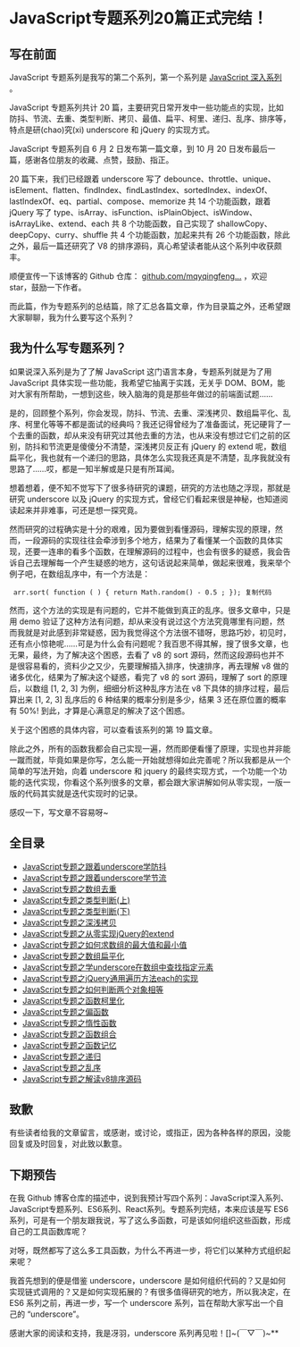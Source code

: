 # JavaScript专题系列20篇正式完结！ #

## 写在前面 ##

JavaScript 专题系列是我写的第二个系列，第一个系列是 [JavaScript 深入系列]( https://link.juejin.im?target=https%3A%2F%2Fgithub.com%2Fmqyqingfeng%2FBlog%2Fissues%2F17 ) 。

JavaScript 专题系列共计 20 篇，主要研究日常开发中一些功能点的实现，比如防抖、节流、去重、类型判断、拷贝、最值、扁平、柯里、递归、乱序、排序等，特点是研(chao)究(xi) underscore 和 jQuery 的实现方式。

JavaScript 专题系列自 6 月 2 日发布第一篇文章，到 10 月 20 日发布最后一篇，感谢各位朋友的收藏、点赞，鼓励、指正。

20 篇下来，我们已经跟着 underscore 写了 debounce、throttle、unique、isElement、flatten、findIndex、findLastIndex、sortedIndex、indexOf、lastIndexOf、eq、partial、compose、memorize 共 14 个功能函数，跟着 jQuery 写了 type、isArray、isFunction、isPlainObject、isWindow、isArrayLike、extend、each 共 8 个功能函数，自己实现了 shallowCopy、deepCopy、curry、shuffle 共 4 个功能函数，加起来共有 26 个功能函数，除此之外，最后一篇还研究了 V8 的排序源码，真心希望读者能从这个系列中收获颇丰。

顺便宣传一下该博客的 Github 仓库： [github.com/mqyqingfeng…]( https://link.juejin.im?target=https%3A%2F%2Fgithub.com%2Fmqyqingfeng%2FBlog ) ，欢迎 star，鼓励一下作者。

而此篇，作为专题系列的总结篇，除了汇总各篇文章，作为目录篇之外，还希望跟大家聊聊，我为什么要写这个系列？

## 我为什么写专题系列？ ##

如果说深入系列是为了了解 JavaScript 这门语言本身，专题系列就是为了用 JavaScript 具体实现一些功能，我希望它抽离于实践，无关乎 DOM、BOM，能对大家有所帮助，一想到这些，映入脑海的竟是那些年做过的前端面试题……

是的，回顾整个系列，你会发现，防抖、节流、去重、深浅拷贝、数组扁平化、乱序、柯里化等等不都是面试的经典吗？我还记得曾经为了准备面试，死记硬背了一个去重的函数，却从来没有研究过其他去重的方法，也从来没有想过它们之前的区别，防抖和节流更是傻傻分不清楚，深浅拷贝反正有 jQuery 的 extend 呢，数组扁平化，我也就有一个递归的思路，具体怎么实现我还真是不清楚，乱序我就没有思路了……哎，都是一知半解或是只是有所耳闻。

想着想着，便不知不觉写下了很多待研究的课题，研究的方法也随之浮现，那就是研究 underscore 以及 jQuery 的实现方式，曾经它们看起来很是神秘，也知道阅读起来并非难事，可还是想一探究竟。

然而研究的过程确实是十分的艰难，因为要做到看懂源码，理解实现的原理，然而，一段源码的实现往往会牵涉到多个地方，结果为了看懂某一个函数的具体实现，还要一连串的看多个函数，在理解源码的过程中，也会有很多的疑惑，我会告诉自己去理解每一个产生疑惑的地方，这句话说起来简单，做起来很难，我来举个例子吧，在数组乱序中，有一个方法是：

` arr.sort( function ( ) { return Math.random() - 0.5 ; }); 复制代码`

然而，这个方法的实现是有问题的，它并不能做到真正的乱序。很多文章中，只是用 demo 验证了这种方法有问题，却从来没有说过这个方法究竟哪里有问题，然而我就是对此感到非常疑惑，因为我觉得这个方法很不错呀，思路巧妙，初见时，还有点小惊艳呢……可是为什么会有问题呢？我百思不得其解，搜了很多文章，也无果，最终，为了解决这个困惑，去看了 v8 的 sort 源码，然而这段源码也并不是很容易看的，资料少之又少，先要理解插入排序，快速排序，再去理解 v8 做的诸多优化，结果为了解决这个疑惑，看完了 v8 的 sort 源码，理解了 sort 的原理后，以数组 [1, 2, 3] 为例，细细分析这种乱序方法在 v8 下具体的排序过程，最后算出来 [1, 2, 3] 乱序后的 6 种结果的概率分别是多少，结果 3 还在原位置的概率有 50%! 到此，才算是心满意足的解决了这个困惑。

关于这个困惑的具体内容，可以查看该系列的第 19 篇文章。

除此之外，所有的函数我都会自己实现一遍，然而即便看懂了原理，实现也并非能一蹴而就，毕竟如果是你写，怎么能一开始就想得如此完善呢？所以我都是从一个简单的写法开始，向着 underscore 和 jquery 的最终实现方式，一个功能一个功能的迭代实现，你看这个系列很多的文章，都会跟大家讲解如何从零实现，一版一版的代码其实就是迭代实现时的记录。

感叹一下，写文章不容易呀~

## 全目录 ##

* [JavaScript专题之跟着underscore学防抖]( https://link.juejin.im?target=https%3A%2F%2Fgithub.com%2Fmqyqingfeng%2FBlog%2Fissues%2F22 )
* [JavaScript专题之跟着underscore学节流]( https://link.juejin.im?target=https%3A%2F%2Fgithub.com%2Fmqyqingfeng%2FBlog%2Fissues%2F26 )
* [JavaScript专题之数组去重]( https://link.juejin.im?target=https%3A%2F%2Fgithub.com%2Fmqyqingfeng%2FBlog%2Fissues%2F27 )
* [JavaScript专题之类型判断(上)]( https://link.juejin.im?target=https%3A%2F%2Fgithub.com%2Fmqyqingfeng%2FBlog%2Fissues%2F28 )
* [JavaScript专题之类型判断(下)]( https://link.juejin.im?target=https%3A%2F%2Fgithub.com%2Fmqyqingfeng%2FBlog%2Fissues%2F30 )
* [JavaScript专题之深浅拷贝]( https://link.juejin.im?target=https%3A%2F%2Fgithub.com%2Fmqyqingfeng%2FBlog%2Fissues%2F32 )
* [JavaScript专题之从零实现jQuery的extend]( https://link.juejin.im?target=https%3A%2F%2Fgithub.com%2Fmqyqingfeng%2FBlog%2Fissues%2F33 )
* [JavaScript专题之如何求数组的最大值和最小值]( https://link.juejin.im?target=https%3A%2F%2Fgithub.com%2Fmqyqingfeng%2FBlog%2Fissues%2F35 )
* [JavaScript专题之数组扁平化]( https://link.juejin.im?target=https%3A%2F%2Fgithub.com%2Fmqyqingfeng%2FBlog%2Fissues%2F36 )
* [JavaScript专题之学underscore在数组中查找指定元素]( https://link.juejin.im?target=https%3A%2F%2Fgithub.com%2Fmqyqingfeng%2FBlog%2Fissues%2F37 )
* [JavaScript专题之jQuery通用遍历方法each的实现]( https://link.juejin.im?target=https%3A%2F%2Fgithub.com%2Fmqyqingfeng%2FBlog%2Fissues%2F40 )
* [JavaScript专题之如何判断两个对象相等]( https://link.juejin.im?target=https%3A%2F%2Fgithub.com%2Fmqyqingfeng%2FBlog%2Fissues%2F41 )
* [JavaScript专题之函数柯里化]( https://link.juejin.im?target=https%3A%2F%2Fgithub.com%2Fmqyqingfeng%2FBlog%2Fissues%2F42 )
* [JavaScript专题之偏函数]( https://link.juejin.im?target=https%3A%2F%2Fgithub.com%2Fmqyqingfeng%2FBlog%2Fissues%2F43 )
* [JavaScript专题之惰性函数]( https://link.juejin.im?target=https%3A%2F%2Fgithub.com%2Fmqyqingfeng%2FBlog%2Fissues%2F44 )
* [JavaScript专题之函数组合]( https://link.juejin.im?target=https%3A%2F%2Fgithub.com%2Fmqyqingfeng%2FBlog%2Fissues%2F45 )
* [JavaScript专题之函数记忆]( https://link.juejin.im?target=https%3A%2F%2Fgithub.com%2Fmqyqingfeng%2FBlog%2Fissues%2F46 )
* [JavaScript专题之递归]( https://link.juejin.im?target=https%3A%2F%2Fgithub.com%2Fmqyqingfeng%2FBlog%2Fissues%2F49 )
* [JavaScript专题之乱序]( https://link.juejin.im?target=https%3A%2F%2Fgithub.com%2Fmqyqingfeng%2FBlog%2Fissues%2F51 )
* [JavaScript专题之解读v8排序源码]( https://link.juejin.im?target=https%3A%2F%2Fgithub.com%2Fmqyqingfeng%2FBlog%2Fissues%2F52 )

## 致歉 ##

有些读者给我的文章留言，或感谢，或讨论，或指正，因为各种各样的原因，没能回复或及时回复，对此致以歉意。

## 下期预告 ##

在我 Github 博客仓库的描述中，说到我预计写四个系列：JavaScript深入系列、JavaScript专题系列、ES6系列、React系列。专题系列完结，本来应该是写 ES6 系列，可是有一个朋友跟我说，写了这么多函数，可是该如何组织这些函数，形成自己的工具函数库呢？

对呀，既然都写了这么多工具函数，为什么不再进一步，将它们以某种方式组织起来呢？

我首先想到的便是借鉴 underscore，underscore 是如何组织代码的？又是如何实现链式调用的？又是如何实现拓展的？有很多值得研究的地方，所以我决定，在 ES6 系列之前，再进一步，写一个 underscore 系列，旨在帮助大家写出一个自己的 “underscore”。

感谢大家的阅读和支持，我是冴羽，underscore 系列再见啦！[]~(￣▽￣)~**